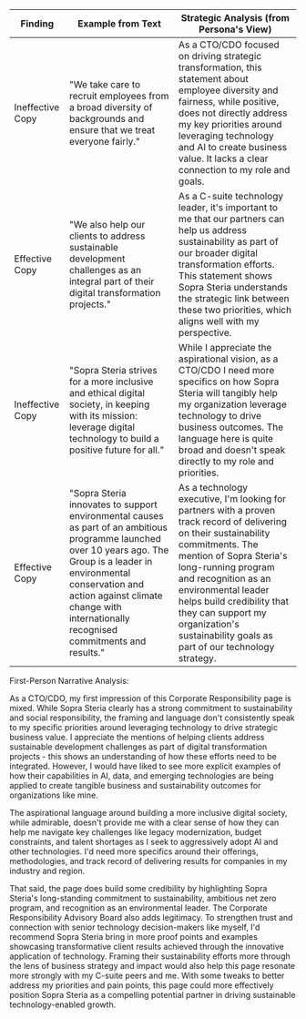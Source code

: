 | Finding          | Example from Text | Strategic Analysis (from Persona's View)            |
| ---------------- | ----------------- | --------------------------------------------------- |
| Ineffective Copy | "We take care to recruit employees from a broad diversity of backgrounds and ensure that we treat everyone fairly."      | As a CTO/CDO focused on driving strategic transformation, this statement about employee diversity and fairness, while positive, does not directly address my key priorities around leveraging technology and AI to create business value. It lacks a clear connection to my role and goals. |
| Effective Copy   | "We also help our clients to address sustainable development challenges as an integral part of their digital transformation projects."      | As a C-suite technology leader, it's important to me that our partners can help us address sustainability as part of our broader digital transformation efforts. This statement shows Sopra Steria understands the strategic link between these two priorities, which aligns well with my perspective.    |
| Ineffective Copy | "Sopra Steria strives for a more inclusive and ethical digital society, in keeping with its mission: leverage digital technology to build a positive future for all."      | While I appreciate the aspirational vision, as a CTO/CDO I need more specifics on how Sopra Steria will tangibly help my organization leverage technology to drive business outcomes. The language here is quite broad and doesn't speak directly to my role and priorities. |
| Effective Copy   | "Sopra Steria innovates to support environmental causes as part of an ambitious programme launched over 10 years ago. The Group is a leader in environmental conservation and action against climate change with internationally recognised commitments and results."      | As a technology executive, I'm looking for partners with a proven track record of delivering on their sustainability commitments. The mention of Sopra Steria's long-running program and recognition as an environmental leader helps build credibility that they can support my organization's sustainability goals as part of our technology strategy.    |

First-Person Narrative Analysis:

As a CTO/CDO, my first impression of this Corporate Responsibility page is mixed. While Sopra Steria clearly has a strong commitment to sustainability and social responsibility, the framing and language don't consistently speak to my specific priorities around leveraging technology to drive strategic business value. I appreciate the mentions of helping clients address sustainable development challenges as part of digital transformation projects - this shows an understanding of how these efforts need to be integrated. However, I would have liked to see more explicit examples of how their capabilities in AI, data, and emerging technologies are being applied to create tangible business and sustainability outcomes for organizations like mine.

The aspirational language around building a more inclusive digital society, while admirable, doesn't provide me with a clear sense of how they can help me navigate key challenges like legacy modernization, budget constraints, and talent shortages as I seek to aggressively adopt AI and other technologies. I'd need more specifics around their offerings, methodologies, and track record of delivering results for companies in my industry and region.

That said, the page does build some credibility by highlighting Sopra Steria's long-standing commitment to sustainability, ambitious net zero program, and recognition as an environmental leader. The Corporate Responsibility Advisory Board also adds legitimacy. To strengthen trust and connection with senior technology decision-makers like myself, I'd recommend Sopra Steria bring in more proof points and examples showcasing transformative client results achieved through the innovative application of technology. Framing their sustainability efforts more through the lens of business strategy and impact would also help this page resonate more strongly with my C-suite peers and me. With some tweaks to better address my priorities and pain points, this page could more effectively position Sopra Steria as a compelling potential partner in driving sustainable technology-enabled growth.